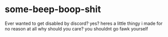 # some-beep-boop-shit
Ever wanted to get disabled by discord? yes? heres a little thingy i made for no reason at all why should you care? you shouldnt go fawk yourself
